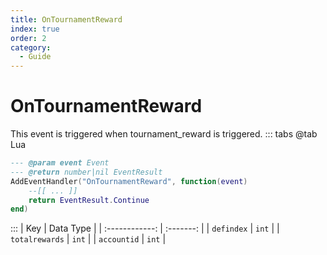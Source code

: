 ```yaml
---
title: OnTournamentReward
index: true
order: 2
category:
  - Guide
---
```


# OnTournamentReward
This event is triggered when tournament_reward is triggered.
::: tabs
@tab Lua
```lua
--- @param event Event
--- @return number|nil EventResult
AddEventHandler("OnTournamentReward", function(event)
    --[[ ... ]]
    return EventResult.Continue
end)
```

:::
|       Key      | Data Type |
| :------------: | :-------: |
|   `defindex`   |   `int`   |
| `totalrewards` |   `int`   |
|   `accountid`  |   `int`   |
